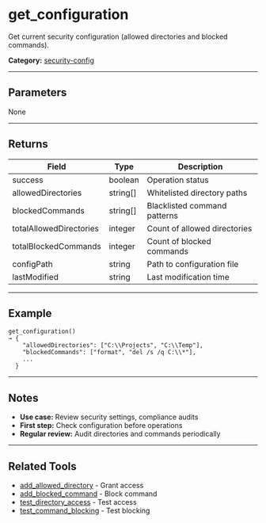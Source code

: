 ﻿# get_configuration

Get current security configuration (allowed directories and blocked commands).

**Category:** [security-config](INDEX.md)

---

## Parameters

None

---

## Returns

| Field | Type | Description |
|-------|------|-------------|
| success | boolean | Operation status |
| allowedDirectories | string[] | Whitelisted directory paths |
| blockedCommands | string[] | Blacklisted command patterns |
| totalAllowedDirectories | integer | Count of allowed directories |
| totalBlockedCommands | integer | Count of blocked commands |
| configPath | string | Path to configuration file |
| lastModified | string | Last modification time |

---

## Example

```
get_configuration()
→ {
    "allowedDirectories": ["C:\\Projects", "C:\\Temp"],
    "blockedCommands": ["format", "del /s /q C:\\*"],
    ...
  }
```

---

## Notes

- **Use case:** Review security settings, compliance audits
- **First step:** Check configuration before operations
- **Regular review:** Audit directories and commands periodically

---

## Related Tools

- [add_allowed_directory](add_allowed_directory.md) - Grant access
- [add_blocked_command](add_blocked_command.md) - Block command
- [test_directory_access](test_directory_access.md) - Test access
- [test_command_blocking](test_command_blocking.md) - Test blocking